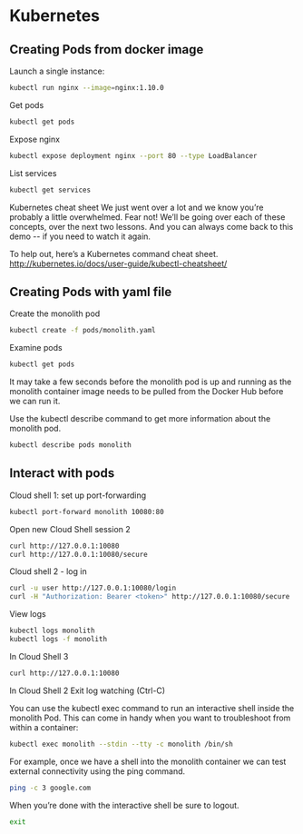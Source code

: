 # Kubernetes


## Creating Pods from docker image
Launch a single instance:
```bash
kubectl run nginx --image=nginx:1.10.0
```

Get pods
```bash
kubectl get pods
```
Expose nginx
```bash
kubectl expose deployment nginx --port 80 --type LoadBalancer
```

List services
```bash
kubectl get services
```

Kubernetes cheat sheet
We just went over a lot and we know you’re probably a little overwhelmed. Fear not! We’ll be going over each of these concepts, over the next two lessons. And you can always come back to this demo -- if you need to watch it again.

To help out, here’s a Kubernetes command cheat sheet. http://kubernetes.io/docs/user-guide/kubectl-cheatsheet/

## Creating Pods with yaml file

Create the monolith pod
```bash
kubectl create -f pods/monolith.yaml
```
Examine pods
```bash
kubectl get pods
```
It may take a few seconds before the monolith pod is up and running as the monolith container image needs to be pulled from the Docker Hub before we can run it.

Use the kubectl describe command to get more information about the monolith pod.
```bash
kubectl describe pods monolith
```

## Interact with pods

Cloud shell 1: set up port-forwarding
```bash
kubectl port-forward monolith 10080:80
```
Open new Cloud Shell session 2
```bash
curl http://127.0.0.1:10080
curl http://127.0.0.1:10080/secure
```

Cloud shell 2 - log in
```bash
curl -u user http://127.0.0.1:10080/login
curl -H "Authorization: Bearer <token>" http://127.0.0.1:10080/secure
```

View logs
```bash
kubectl logs monolith
kubectl logs -f monolith
```
In Cloud Shell 3

```bash
curl http://127.0.0.1:10080
```
In Cloud Shell 2
Exit log watching (Ctrl-C)

You can use the kubectl exec command to run an interactive shell inside the monolith Pod. This can come in handy when you want to troubleshoot from within a container:
```bash
kubectl exec monolith --stdin --tty -c monolith /bin/sh
```
For example, once we have a shell into the monolith container we can test external connectivity using the ping command.
```bash
ping -c 3 google.com
```
When you’re done with the interactive shell be sure to logout.
```bash
exit
```
